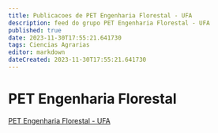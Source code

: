 ```yaml
---
title: Publicacoes de PET Engenharia Florestal - UFA
description: feed do grupo PET Engenharia Florestal - UFA
published: true
date: 2023-11-30T17:55:21.641730
tags: Ciencias Agrarias
editor: markdown
dateCreated: 2023-11-30T17:55:21.641730
---
```


# PET Engenharia Florestal
[PET Engenharia Florestal - UFA](/grupo/107PETEngenhariaFlorestalUFA.md)